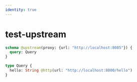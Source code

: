 ```yaml
---
identity: true
---
```


# test-upstream

```graphql @config
schema @upstream(proxy: {url: "http://localhost:8085"}) {
  query: Query
}

type Query {
  hello: String @http(url: "http://localhost:8000/hello")
}
```
